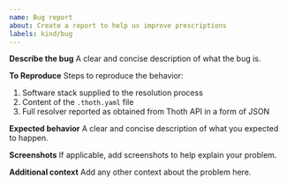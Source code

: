 ```yaml
---
name: Bug report
about: Create a report to help us improve prescriptions
labels: kind/bug
---
```


**Describe the bug**
A clear and concise description of what the bug is.

**To Reproduce**
Steps to reproduce the behavior:
1. Software stack supplied to the resolution process
2. Content of the ``.thoth.yaml`` file
3. Full resolver reported as obtained from Thoth API in a form of JSON

**Expected behavior**
A clear and concise description of what you expected to happen.

**Screenshots**
If applicable, add screenshots to help explain your problem.

**Additional context**
Add any other context about the problem here.
